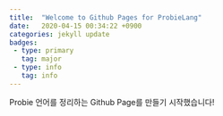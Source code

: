 ```yaml
---
title:  "Welcome to Github Pages for ProbieLang"
date:   2020-04-15 00:34:22 +0900
categories: jekyll update
badges:
 - type: primary
   tag: major
 - type: info
   tag: info
---
```


Probie 언어를 정리하는 Github Page를 만들기 시작했습니다!
